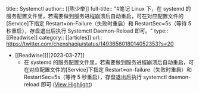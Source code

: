 title:: Systemctl
author:: [[陈少举]]
full-title:: "\#笔记 Linux 下，在 systemd 的服务配置文件里，若需要做到服务进程崩溃后自动重启，可在对应配置文件的[Service]下指定 Restart=on-Failure（失败时重启）和 RestartSec=5s（等待 5 秒重启），存盘退出后执行 Systemctl Daemon-Reload 即可。"
type:: [[Readwise]]
category:: [[articles]]
url:: https://twitter.com/chenshaoju/status/1493656018014052353?s=20

- [[Readwise]][[2023-03-27]]
	- 在 systemd 的服务配置文件里，若需要做到服务进程崩溃后自动重启，可在对应配置文件的[Service]下指定 Restart=on-failure（失败时重启）和 RestartSec=5s（等待 5 秒重启），存盘退出后执行 systemctl daemon-reload 即可 ([View Highlight](https://read.readwise.io/read/01gwga6f4jyhhr5ze1v6a9am2h))